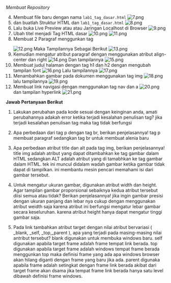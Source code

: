 *Membuat Repository*

4. Membuat file baru dengan nama `lab1_tag_dasar.html`
![7.png](https://github.com/726978688264/Lab1Web/blob/main/7.png)
5. dan buatlah Struktur HTML dan `lab1_tag_dasar.html`
![8.png](https://github.com/726978688264/Lab1Web/blob/main/8.png)
6. Lalu buka Live Preview atau atau Jaringan Localhost di Browser
![9.png](https://github.com/726978688264/Lab1Web/blob/main/9.png)
7. Ubah titel menjadi Tag HTML dasar
![10.png](https://github.com/726978688264/Lab1Web/blob/main/10.png)
![11.png](https://github.com/726978688264/Lab1Web/blob/main/11.png) 
8. Membuat 2 Paragraf menggunkan tag <p></p>
![12.png](https://github.com/726978688264/Lab1Web/blob/main/12.png)
Maka Tampilannya Sebagai Berikut
![13.png](https://github.com/726978688264/Lab1Web/blob/main/13.png)
9. Kemudian mengatur atribut paragraf dengan menggunakan atribut align-center dan right
![14.png](https://github.com/726978688264/Lab1Web/blob/main/14.png)
Dan tampilannya
![15.png](https://github.com/726978688264/Lab1Web/blob/main/15.png)
10. Membuat judul halaman dengan tag h1 dan h2 dengan mengubah tampilan font
![16.png](https://github.com/726978688264/Lab1Web/blob/main/16.png)
Lalu tampilannya
![17.png](https://github.com/726978688264/Lab1Web/blob/main/17.png)
11. Menambahkan gambar pada dokumen menggunakan tag img
![18.png](https://github.com/726978688264/Lab1Web/blob/main/18.png)
lalu tampilannya
![19.png](https://github.com/726978688264/Lab1Web/blob/main/19.png)
12. Membuat link navigasi dengan menggunakan tag nav dan a
![20.png](https://github.com/726978688264/Lab1Web/blob/main/20.png)
dan tampilan hyperlink 
![21.png](https://github.com/726978688264/Lab1Web/blob/main/21.png)


**Jawab Pertanyaan Berikut**
1. Lakukan perubahan pada kode sesuai dengan keinginan anda, amati perubahannya adakah error ketika terjadi kesalahan penulisan tag? jika terjadi kesalahan penulisan tag maka tag tidak berfungsi

2. Apa perbedaan dari tag p dengan tag br, berikan penjelasannya! tag p membuat paragraf sedangkan tag br untuk membuat alenia baru

3. Apa perbedaan atribut title dan alt pada tag img, berikan penjelasannya! title img adalah atribut yang dapat ditambahkan ke tag gambar dalam HTML sedangkan ALT adalah atribut yang di tamabhkan ke tag gambar dalam HTML. tek ini muncul didalam wadah gambar ketika gambar tidak dapat di tampilkan. ini membantu mesin pencari memahami isi dari gambar tersebut.

4. Untuk mengatur ukuran gambar, digunakan atribut width dan height. Agar tampilan gambar proporsional sebaiknya kedua atribut tersebut diisi semua atau tidak? Berikan penjelasannya! jika ingin gambar presisi dengan ukuran panjang dan lebar nya cukup dengan menggunakan atribut weidth saja karena atribut ini berfungsi mengatur lebar gambar secara keseluruhan. karena atribut height hanya dapat mengatur tinggi gambar saja.

5. Pada link tambahkan atribut target dengan nilai atribut bervariasi ( _blank, _self, _top,_parent ), apa yang terjadi pada masing-masing nilai antribut tersebut? blank digunakan untuk membuka windows baru. self digunakan apabila target frame adalah frame tempat link berada. top digunakan apabila target frame adalah windows tempat frame berada menggunkan top maka definisi frame yang ada apa windows browser akan hilang diganti dengan frame yang baru jika ada. parent digunaka apabila frame adalah setingkat dengan frame link berada akibat dari target frame akan dsama jika tempat frame link berada hanya satu level dibawah definisi frame windows. 